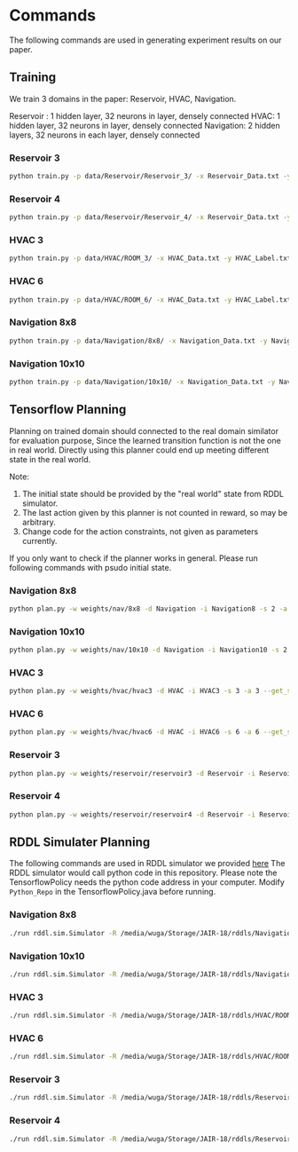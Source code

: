 Commands
===
The following commands are used in generating experiment results on our paper.

## Training
We train 3 domains in the paper: Reservoir, HVAC, Navigation.

Reservoir : 1 hidden layer, 32 neurons in layer, densely connected
HVAC: 1 hidden layer, 32 neurons in layer, densely connected
Navigation: 2 hidden layers, 32 neurons in each layer, densely connected

### Reservoir 3
```bash
python train.py -p data/Reservoir/Reservoir_3/ -x Reservoir_Data.txt -y Reservoir_Label.txt -w weights/reservoir/reservoir3 -s 3 -d Reservoir -l 1
```

### Reservoir 4
```bash
python train.py -p data/Reservoir/Reservoir_4/ -x Reservoir_Data.txt -y Reservoir_Label.txt -w weights/reservoir/reservoir4 -s 4 -d Reservoir -l 1
```

### HVAC 3
```bash
python train.py -p data/HVAC/ROOM_3/ -x HVAC_Data.txt -y HVAC_Label.txt -w weights/hvac/hvac3 -s 3 -d HVAC -l 1

```

### HVAC 6
```bash
python train.py -p data/HVAC/ROOM_6/ -x HVAC_Data.txt -y HVAC_Label.txt -w weights/hvac/hvac6 -s 6 -d HVAC -l 1
```

### Navigation 8x8
```bash
python train.py -p data/Navigation/8x8/ -x Navigation_Data.txt -y Navigation_Label.txt -w weights/nav/8x8 -s 2 -d Navigation -l 2
```

### Navigation 10x10
```bash
python train.py -p data/Navigation/10x10/ -x Navigation_Data.txt -y Navigation_Label.txt -w weights/nav/10x10 -s 2 -d Navigation -l 2
```

## Tensorflow Planning
Planning on trained domain should connected to the real domain similator for evaluation purpose,
Since the learned transition function is not the one in real world. Directly using this planner 
could end up meeting different state in the real world.

Note: 
1. The initial state should be provided by the "real world" state from RDDL simulator.
2. The last action given by this planner is not counted in reward, so may be arbitrary. 
3. Change code for the action constraints, not given as parameters currently.

If you only want to check if the planner works in general. Please run following commands with psudo initial state.



### Navigation 8x8
```bash
python plan.py -w weights/nav/8x8 -d Navigation -i Navigation8 -s 2 -a 2 --get_state temp/test/nav/8x8/state --constraint -1 1
```

### Navigation 10x10
```bash
python plan.py -w weights/nav/10x10 -d Navigation -i Navigation10 -s 2 -a 2 --get_state temp/test/nav/10x10/state --constraint -1 1
```


### HVAC 3
```bash
python plan.py -w weights/hvac/hvac3 -d HVAC -i HVAC3 -s 3 -a 3 --get_state temp/test/hvac/hvac3/state -l 1 --constraint 0 10
```

### HVAC 6
```bash
python plan.py -w weights/hvac/hvac6 -d HVAC -i HVAC6 -s 6 -a 6 --get_state temp/test/hvac/hvac6/state -l 1 --constraint 0 10
```

### Reservoir 3
```bash
python plan.py -w weights/reservoir/reservoir3 -d Reservoir -i Reservoir3 -s 3 -a 3 --get_state temp/test/reservoir/reservoir3/state -l 1
```

### Reservoir 4
```bash
python plan.py -w weights/reservoir/reservoir4 -d Reservoir -i Reservoir4 -s 4 -a 4 --get_state temp/test/reservoir/reservoir4/state -l 1
```

## RDDL Simulater Planning
The following commands are used in RDDL simulator we provided [here](https://github.com/wuga214/PULLREQUEST_rddlsim)
The RDDL simulator would call python code in this repository. Please note the TensorflowPolicy needs the python code address in your computer.
Modify `Python_Repo` in the TensorflowPolicy.java before running.

### Navigation 8x8
```bash
./run rddl.sim.Simulator -R /media/wuga/Storage/JAIR-18/rddls/Navigation/8x8/Navigation_Radius.rddl -P rddl.policy.domain.navigation.TensorflowPolicy -I is1 -V rddl.viz.GenericScreenDisplay
```

### Navigation 10x10
```bash
./run rddl.sim.Simulator -R /media/wuga/Storage/JAIR-18/rddls/Navigation/10x10/Navigation_Radius.rddl -P rddl.policy.domain.navigation.TensorflowPolicy -I is1 -V rddl.viz.GenericScreenDisplay
```

### HVAC 3
```bash
./run rddl.sim.Simulator -R /media/wuga/Storage/JAIR-18/rddls/HVAC/ROOM_3/HVAC_VAV.rddl2 -P rddl.policy.domain.HVAC.TensorflowPolicy -I inst_hvac_vav_fix -V rddl.viz.GenericScreenDisplay
```

### HVAC 6
```bash
./run rddl.sim.Simulator -R /media/wuga/Storage/JAIR-18/rddls/HVAC/ROOM_6/HVAC_VAV.rddl2 -P rddl.policy.domain.HVAC.TensorflowPolicy -I inst_hvac_vav_fix -V rddl.viz.GenericScreenDisplay
```

### Reservoir 3
```bash
./run rddl.sim.Simulator -R /media/wuga/Storage/JAIR-18/rddls/Reservoir/Reservoir_3/Reservoir.rddl -P rddl.policy.domain.reservoir.TensorflowPolicy -I is1 -V rddl.viz.GenericScreenDisplay
```

### Reservoir 4
```bash
./run rddl.sim.Simulator -R /media/wuga/Storage/JAIR-18/rddls/Reservoir/Reservoir_4/Reservoir.rddl -P rddl.policy.domain.reservoir.TensorflowPolicy -I is1 -V rddl.viz.GenericScreenDisplay
```